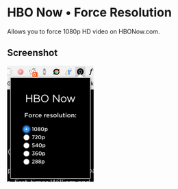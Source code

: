 # HBO Now • Force Resolution
Allows you to force 1080p HD video on HBONow.com.

## Screenshot
![Screenshot](/screenshot.png)
